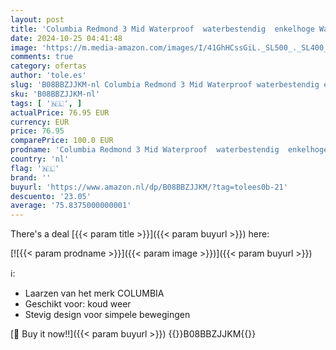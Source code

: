 ```yaml
---
layout: post
title: 'Columbia Redmond 3 Mid Waterproof  waterbestendig  enkelhoge Wandelschoenen voor Heren  Bruin  Cordovan/Elk   41 EU'
date: 2024-10-25 04:41:48
image: 'https://m.media-amazon.com/images/I/41GhHCssGiL._SL500_._SL400_.jpg'
comments: true
category: ofertas
author: 'tole.es'
slug: 'B08BBZJJKM-nl Columbia Redmond 3 Mid Waterproof waterbestendig enkelhoge...'
sku: 'B08BBZJJKM-nl'
tags: [ '🇳🇱', ]
actualPrice: 76.95 EUR
currency: EUR
price: 76.95
comparePrice: 100.0 EUR
prodname: 'Columbia Redmond 3 Mid Waterproof  waterbestendig  enkelhoge Wandelschoenen voor Heren  Bruin  Cordovan/Elk   41 EU'
country: 'nl'
flag: '🇳🇱'
brand: ''
buyurl: 'https://www.amazon.nl/dp/B08BBZJJKM/?tag=tolees0b-21'
descuento: '23.05'
average: '75.8375000000001'
---
```


There's a deal [{{< param title >}}]({{< param buyurl >}})  here:

[![{{< param prodname >}}]({{< param image >}})]({{< param buyurl >}})

ℹ️:

- Laarzen van het merk COLUMBIA
- Geschikt voor: koud weer
- Stevig design voor simpele bewegingen

[🛒 Buy it now!!]({{< param buyurl >}})
{{<world>}}B08BBZJJKM{{</world>}}
